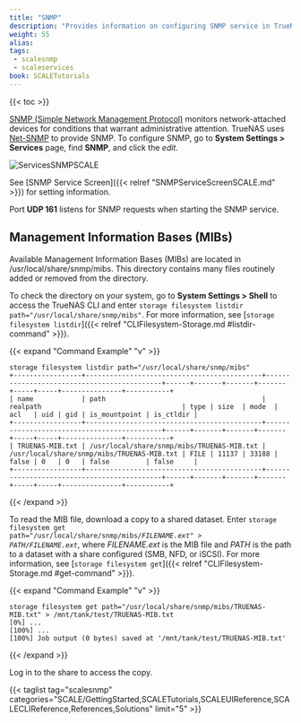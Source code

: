 ```yaml
---
title: "SNMP"
description: "Provides information on configuring SNMP service in TrueNAS SCALE."
weight: 55
alias: 
tags:
 - scalesnmp
 - scaleservices
book: SCALETutorials
---
```


{{< toc >}}

[SNMP (Simple Network Management Protocol)](https://tools.ietf.org/html/rfc1157) monitors network-attached devices for conditions that warrant administrative attention.
TrueNAS uses [Net-SNMP](https://sourceforge.net/projects/net-snmp/) to provide SNMP.
To configure SNMP, go to **System Settings > Services** page, find **SNMP**, and click the <i class="material-icons" aria-hidden="true" title="Configure">edit</i>.

![ServicesSNMPSCALE](/images/SCALE/SystemSettings/SCALESNMPOptions.png "SCALE SNMP Service Options")

See [SNMP Service Screen]({{< relref "SNMPServiceScreenSCALE.md" >}}) for setting information.

Port **UDP 161** listens for SNMP requests when starting the SNMP service.

## Management Information Bases (MIBs)

Available Management Information Bases (MIBs) are located in <file>/usr/local/share/snmp/mibs</file>.
This directory contains many files routinely added or removed from the directory.

To check the directory on your system, go to **System Settings > Shell** to access the TrueNAS CLI and enter `storage filesystem listdir path="/usr/local/share/snmp/mibs"`. For more information, see [`storage filesystem listdir`]({{< relref "CLIFilesystem-Storage.md #listdir-command" >}}).

{{< expand "Command Example" "v" >}}

```
storage filesystem listdir path="/usr/local/share/snmp/mibs"
+-----------------+--------------------------------------------+--------------------------------------------+------+-------+-------+-------+-----+-----+---------------+-----------+
| name            | path                                       | realpath                                   | type | size  | mode  | acl   | uid | gid | is_mountpoint | is_ctldir |
+-----------------+--------------------------------------------+--------------------------------------------+------+-------+-------+-------+-----+-----+---------------+-----------+
| TRUENAS-MIB.txt | /usr/local/share/snmp/mibs/TRUENAS-MIB.txt | /usr/local/share/snmp/mibs/TRUENAS-MIB.txt | FILE | 11137 | 33188 | false | 0   | 0   | false         | false     |
+-----------------+--------------------------------------------+--------------------------------------------+------+-------+-------+-------+-----+-----+---------------+-----------+
```
{{< /expand >}}

To read the MIB file, download a copy to a shared dataset. Enter <code>storage filesystem get path="/usr/local/share/snmp/mibs/<em>FILENAME.ext</em>" > <em>PATH</em>/<em>FILENAME.ext</em></code>, where *FILENAME.ext* is the MIB file and *PATH* is the path to a dataset with a share configured (SMB, NFD, or iSCSI). For more information, see [`storage filesystem get`]({{< relref "CLIFilesystem-Storage.md #get-command" >}}).

{{< expand "Command Example" "v" >}}
```
storage filesystem get path="/usr/local/share/snmp/mibs/TRUENAS-MIB.txt" > /mnt/tank/test/TRUENAS-MIB.txt
[0%] ...
[100%] ...
[100%] Job output (0 bytes) saved at '/mnt/tank/test/TRUENAS-MIB.txt'
```
{{< /expand >}}

Log in to the share to access the copy.

{{< taglist tag="scalesnmp" categories="SCALE/GettingStarted,SCALETutorials,SCALEUIReference,SCALECLIReference,References,Solutions" limit="5" >}}

